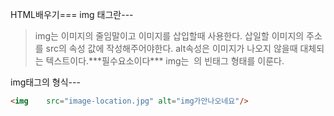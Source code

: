 HTML배우기===
img 태그란---
>img는 이미지의 줄임말이고 이미지를 삽입할때 사용한다.
>삽일할 이미지의 주소를 src의 속성 값에 작성해주어야한다.
>alt속성은 이미지가 나오지 않을때 대체되는 텍스트이다.\*\*\*필수요소이다\*\*\*
>img는 <img /> 의 빈태그 형태를 이룬다.

img태그의 형식---
``` html
<img    src="image-location.jpg" alt="img가안나오네요"/>


